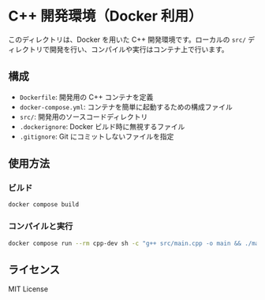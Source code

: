 # C++ 開発環境（Docker 利用）

このディレクトリは、Docker を用いた C++ 開発環境です。ローカルの `src/` ディレクトリで開発を行い、コンパイルや実行はコンテナ上で行います。

## 構成

- `Dockerfile`: 開発用の C++ コンテナを定義
- `docker-compose.yml`: コンテナを簡単に起動するための構成ファイル
- `src/`: 開発用のソースコードディレクトリ
- `.dockerignore`: Docker ビルド時に無視するファイル
- `.gitignore`: Git にコミットしないファイルを指定

## 使用方法

### ビルド

```bash
docker compose build
```

### コンパイルと実行

```bash
docker compose run --rm cpp-dev sh -c "g++ src/main.cpp -o main && ./main"
```

## ライセンス

MIT License
